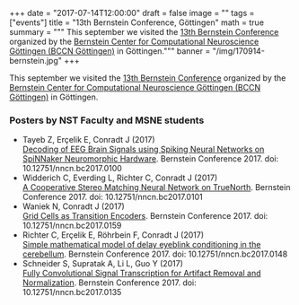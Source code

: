+++
date = "2017-07-14T12:00:00"
draft = false
image = ""
tags = ["events"]
title = "13th Bernstein Conference, Göttingen" 
math = true
summary = """
This september we visited the [13th Bernstein Conference](http://www.nncn.de/en/bernstein-conference/2017)
organized by the [Bernstein Center for Computational Neuroscience Göttingen (BCCN Göttingen)](http://www.bccn-goettingen.de/) in Göttingen."""
banner = "/img/170914-bernstein.jpg"
+++

This september we visited the [13th Bernstein Conference](http://www.nncn.de/en/bernstein-conference/2017)
organized by the [Bernstein Center for Computational Neuroscience Göttingen (BCCN Göttingen)](http://www.bccn-goettingen.de/) in Göttingen.


### Posters by NST Faculty and MSNE students

- Tayeb Z, Erçelik E, Conradt J (2017)<br/>
[Decoding of EEG Brain Signals using Spiking Neural Networks on SpiNNaker Neuromorphic Hardware](https://doi.org/10.12751/nncn.bc2017.0100). Bernstein Conference 2017. doi: 10.12751/nncn.bc2017.0100
- Widderich C, Everding L, Richter C, Conradt J (2017)<br/>
[A Cooperative Stereo Matching Neural Network on TrueNorth](https://doi.org/10.12751/nncn.bc2017.0101). Bernstein Conference 2017. doi: 10.12751/nncn.bc2017.0101
- Waniek N, Conradt J (2017)<br/>
[Grid Cells as Transition Encoders](https://doi.org/10.12751/nncn.bc2017.0159). Bernstein Conference 2017. doi: 10.12751/nncn.bc2017.0159
- Richter C, Erçelik E, Röhrbein F, Conradt J (2017)</br>
[Simple mathematical model of delay eyeblink conditioning in the cerebellum](https://doi.org/10.12751/nncn.bc2017.0148). Bernstein Conference 2017. doi: 10.12751/nncn.bc2017.0148
- Schneider S, Supratak A, Li L, Guo Y (2017)</br>
[Fully Convolutional Signal Transcription for Artifact Removal and Normalization](https://doi.org/10.12751/nncn.bc2017.0135). Bernstein Conference 2017. doi: 10.12751/nncn.bc2017.0135
